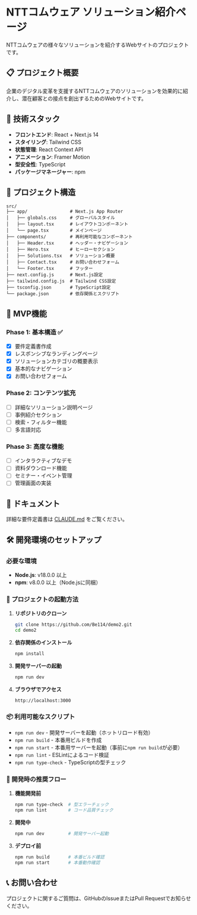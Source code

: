 # NTTコムウェア ソリューション紹介ページ

NTTコムウェアの様々なソリューションを紹介するWebサイトのプロジェクトです。

## 📋 プロジェクト概要

企業のデジタル変革を支援するNTTコムウェアのソリューションを効果的に紹介し、潜在顧客との接点を創出するためのWebサイトです。

## 🚀 技術スタック

- **フロントエンド**: React + Next.js 14
- **スタイリング**: Tailwind CSS
- **状態管理**: React Context API
- **アニメーション**: Framer Motion
- **型安全性**: TypeScript
- **パッケージマネージャー**: npm

## 📁 プロジェクト構造

```
src/
├── app/                # Next.js App Router
│   ├── globals.css     # グローバルスタイル
│   ├── layout.tsx      # レイアウトコンポーネント
│   └── page.tsx        # メインページ
├── components/         # 再利用可能なコンポーネント
│   ├── Header.tsx      # ヘッダー・ナビゲーション
│   ├── Hero.tsx        # ヒーローセクション
│   ├── Solutions.tsx   # ソリューション概要
│   ├── Contact.tsx     # お問い合わせフォーム
│   └── Footer.tsx      # フッター
├── next.config.js      # Next.js設定
├── tailwind.config.js  # Tailwind CSS設定
├── tsconfig.json       # TypeScript設定
└── package.json        # 依存関係とスクリプト
```

## 🎯 MVP機能

### Phase 1: 基本構造 ✅
- [x] 要件定義書作成
- [x] レスポンシブなランディングページ
- [x] ソリューションカテゴリの概要表示
- [x] 基本的なナビゲーション
- [x] お問い合わせフォーム

### Phase 2: コンテンツ拡充
- [ ] 詳細なソリューション説明ページ
- [ ] 事例紹介セクション
- [ ] 検索・フィルター機能
- [ ] 多言語対応

### Phase 3: 高度な機能
- [ ] インタラクティブなデモ
- [ ] 資料ダウンロード機能
- [ ] セミナー・イベント管理
- [ ] 管理画面の実装

## 📖 ドキュメント

詳細な要件定義書は [CLAUDE.md](./CLAUDE.md) をご覧ください。

## 🛠️ 開発環境のセットアップ

### 必要な環境
- **Node.js**: v18.0.0 以上
- **npm**: v8.0.0 以上（Node.jsに同梱）

### 🚀 プロジェクトの起動方法

1. **リポジトリのクローン**
   ```bash
   git clone https://github.com/Be114/demo2.git
   cd demo2
   ```

2. **依存関係のインストール**
   ```bash
   npm install
   ```

3. **開発サーバーの起動**
   ```bash
   npm run dev
   ```

4. **ブラウザでアクセス**
   ```
   http://localhost:3000
   ```

### 📦 利用可能なスクリプト

- `npm run dev` - 開発サーバーを起動（ホットリロード有効）
- `npm run build` - 本番用ビルドを作成
- `npm run start` - 本番用サーバーを起動（事前に`npm run build`が必要）
- `npm run lint` - ESLintによるコード検証
- `npm run type-check` - TypeScriptの型チェック

### 🔧 開発時の推奨フロー

1. **機能開発前**
   ```bash
   npm run type-check  # 型エラーチェック
   npm run lint        # コード品質チェック
   ```

2. **開発中**
   ```bash
   npm run dev         # 開発サーバー起動
   ```

3. **デプロイ前**
   ```bash
   npm run build       # 本番ビルド確認
   npm run start       # 本番動作確認
   ```

## 📞 お問い合わせ

プロジェクトに関するご質問は、GitHubのIssueまたはPull Requestでお知らせください。